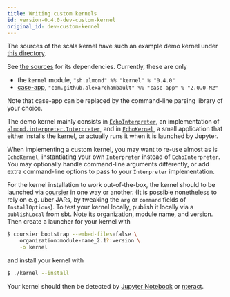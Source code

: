```yaml
---
title: Writing custom kernels
id: version-0.4.0-dev-custom-kernel
original_id: dev-custom-kernel
---
```


The sources of the scala kernel have such an example demo kernel under [this directory](https://github.com/jupyter-scala/jupyter-scala/tree/c6bc94a397196be52232cc833e1095ef5e6264d2/modules/echo).

See [the sources](https://github.com/almond-sh/almond/blob/8de9abd3597dbb6756d552a3f9de9b1b124e6f0f/build.sbt#L117-L125) for its dependencies. Currently, these are only
- the `kernel` module, `"sh.almond" %% "kernel" % "0.4.0"`
- [case-app](https://github.com/alexarchambault/case-app), `"com.github.alexarchambault" %% "case-app" % "2.0.0-M2"`

Note that case-app can be replaced by the command-line parsing library of your choice.

The demo kernel mainly consists in [`EchoInterpreter`](https://github.com/jupyter-scala/jupyter-scala/blob/c6bc94a397196be52232cc833e1095ef5e6264d2/modules/echo/src/main/scala/almond/echo/EchoInterpreter.scala),
an implementation of [`almond.interpreter.Interpreter`](https://github.com/jupyter-scala/jupyter-scala/blob/c6bc94a397196be52232cc833e1095ef5e6264d2/modules/shared/interpreter/src/main/scala/almond/interpreter/Interpreter.scala),
and in [`EchoKernel`](https://github.com/jupyter-scala/jupyter-scala/blob/c6bc94a397196be52232cc833e1095ef5e6264d2/modules/echo/src/main/scala/almond/echo/EchoKernel.scala), a small
application that either installs the kernel, or actually runs it when it is launched by Jupyter.

When implementing a custom kernel, you may want to re-use almost as is `EchoKernel`, instantiating your own `Interpreter` instead of `EchoInterpreter`. You may optionally handle command-line arguments differently,
or add extra command-line options to pass to your `Interpreter` implementation.

For the kernel installation to work out-of-the-box, the kernel should to be launched via [coursier](http://get-coursier.io) in one way or another. (It is possible nonetheless to rely on e.g.
uber JARs, by tweaking the `arg` or `command` fields of `InstallOptions`). To test your kernel locally,
publish it locally via a `publishLocal` from sbt. Note its organization, module name, and version. Then create a launcher for your kernel with

```bash
$ coursier bootstrap --embed-files=false \
    organization:module-name_2.1?:version \
    -o kernel
```

and install your kernel with

```bash
$ ./kernel --install
```

Your kernel should then be detected by [Jupyter Notebook](https://github.com/jupyter/notebook) or [nteract](https://nteract.io).
